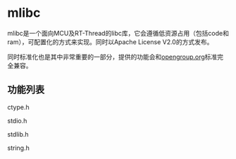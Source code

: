 # mlibc

mlibc是一个面向MCU及RT-Thread的libc库，它会遵循低资源占用（包括code和ram），可配置化的方式来实现。同时以Apache License V2.0的方式发布。

同时标准化也是其中非常重要的一部分，提供的功能会和[opengroup.org](https://pubs.opengroup.org/onlinepubs/9699919799/)标准完全兼容。

## 功能列表

ctype.h

stdio.h

stdlib.h

string.h

